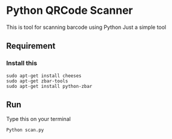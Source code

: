# Python QRCode Scanner

This is tool for scanning barcode using Python
Just a simple tool

## Requirement

### Install this

```
sudo apt-get install cheeses
sudo apt-get zbar-tools
sudo apt-get install python-zbar
```

## Run

Type this on your terminal

```
Python scan.py
```
